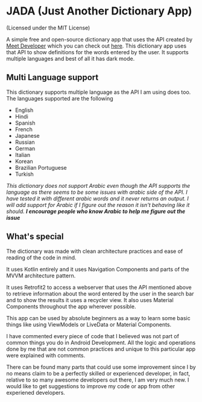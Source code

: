 # JADA (Just Another Dictionary App)
(Licensed under the MIT License)

A simple free and open-source dictionary app that uses the API created by [Meet Developer](https://github.com/meetDeveloper) which you can check out [here](https://github.com/meetDeveloper/googleDictionaryAPI). This dictionary app uses that API to show definitions for the words entered by the user. It supports multiple languages and best of all it has dark mode.

## Multi Language support

This dictionary supports multiple language as the API I am using does too. The languages supported are the following

* English
* Hindi
* Spanish
* French
* Japanese
* Russian
* German
* Italian
* Korean
* Brazilian Portuguese
* Turkish

*This dictionary does not support Arabic even though the API supports the language as there seems to be some issues with arabic side of the API. I have tested it with different arabic words and it never returns an output. I will add support for Arabic if I figure out the reason it isn't behaving like it should.* ***I encourage people who know Arabic to help me figure out the issue***

## What's special

The dictionary was made with clean architecture practices and ease of reading of the code in mind.

It uses Kotlin entirely and it uses Navigation Components and parts of the MVVM architecture pattern.

It uses Retrofit2 to access a webserver that uses the API mentioned above to retrieve information about the word entered by the user in the search bar and to show the results it uses a recycler view. It also uses Material Components throughout the app wherever possible.

This app can be used by absolute beginners as a way to learn some basic things like using ViewModels or LiveData or Material Components.

I have commented every piece of code that I believed was not part of common things you do in Android Development. All the logic and operations done by me that are not common practices and unique to this particular app were explained with comments.

There can be found many parts that could use some improvement since I by no means claim to be a perfectly skilled or experienced developer, in fact, relative to so many awesome developers out there, I am very much new. I would like to get suggestions to improve my code or app from other experiened developers.
